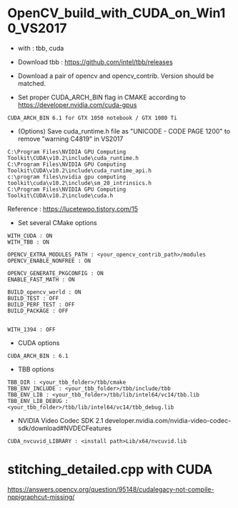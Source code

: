 # OpenCV_build_with_CUDA_on_Win10_VS2017

- with : tbb, cuda

- Download tbb :
https://github.com/intel/tbb/releases

- Download a pair of opencv and opencv_contrib. Version should be matched.

- Set proper CUDA_ARCH_BIN flag in CMAKE according to https://developer.nvidia.com/cuda-gpus
```
CUDA_ARCH_BIN 6.1 for GTX 1050 notebook / GTX 1080 Ti
```

- (Options) Save cuda_runtime.h file as "UNICODE - CODE PAGE 1200" to remove "warning C4819" in VS2017
```
C:\Program Files\NVIDIA GPU Computing Toolkit\CUDA\v10.2\include\cuda_runtime.h
C:\Program Files\NVIDIA GPU Computing Toolkit\CUDA\v10.2\include\cuda_runtime_api.h
c:\program files\nvidia gpu computing toolkit\cuda\v10.2\include\sm_20_intrinsics.h
C:\Program Files\NVIDIA GPU Computing Toolkit\CUDA\v10.2\include\cuda.h
```
Reference : https://lucetewoo.tistory.com/15

- Set several CMake options

```
WITH_CUDA : ON
WITH_TBB : ON

OPENCV_EXTRA_MODULES_PATH : <your_opencv_contrib_path>/modules
OPENCV_ENABLE_NONFREE : ON

OPENCV_GENERATE_PKGCONFIG : ON
ENABLE_FAST_MATH : ON

BUILD_opencv_world : ON
BUILD_TEST : OFF
BUILD_PERF_TEST : OFF
BUILD_PACKAGE : OFF


WITH_1394 : OFF

```
- CUDA options

```
CUDA_ARCH_BIN : 6.1 
```

- TBB options

```
TBB_DIR : <your_tbb_folder>/tbb/cmake
TBB_ENV_INCLUDE : <your_tbb_folder>/tbb/include/tbb
TBB_ENV_LIB : <your_tbb_folder>/tbb/lib/intel64/vc14/tbb.lib
TBB_ENV_LIB_DEBUG : <your_tbb_folder>/tbb/lib/intel64/vc14/tbb_debug.lib
```

- NVIDIA Video Codec SDK 2.1
developer.nvidia.com/nvidia-video-codec-sdk/download#NVDECFeatures

```
CUDA_nvcuvid_LIBRARY : <install path>Lib/x64/nvcuvid.lib
```



# stitching_detailed.cpp with CUDA

https://answers.opencv.org/question/95148/cudalegacy-not-compile-nppigraphcut-missing/

